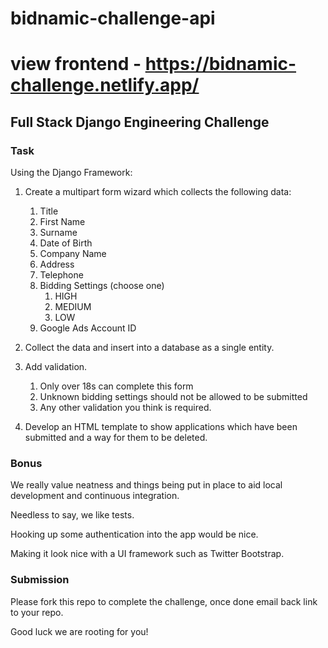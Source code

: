 # bidnamic-challenge-api

# view frontend - https://bidnamic-challenge.netlify.app/

## Full Stack Django Engineering Challenge


### Task

Using the Django Framework:

1. Create a multipart form wizard which collects the following data:
   1. Title
   2. First Name
   3. Surname
   4. Date of Birth
   5. Company Name
   6. Address
   7. Telephone
   8. Bidding Settings (choose one)
      1. HIGH
      2. MEDIUM
      3. LOW
   9. Google Ads Account ID


2. Collect the data and insert into a database as a single entity.


3. Add validation.
   1. Only over 18s can complete this form
   2. Unknown bidding settings should not be allowed to be submitted
   3. Any other validation you think is required.


4. Develop an HTML template to show applications which have been submitted and a way for them to be deleted.


### Bonus

We really value neatness and things being put in place to aid local development and continuous integration.

Needless to say, we like tests.

Hooking up some authentication into the app would be nice.

Making it look nice with a UI framework such as Twitter Bootstrap. 

### Submission

Please fork this repo to complete the challenge, once done email back link to your repo.

Good luck we are rooting for you!
